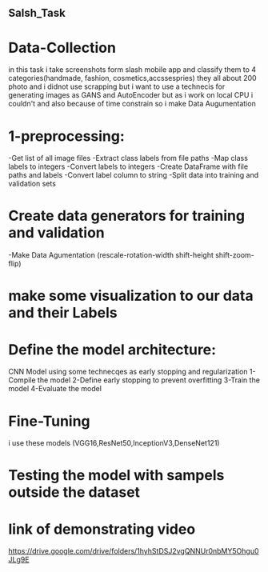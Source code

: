 ## Salsh_Task
# Data-Collection 
in this task i take screenshots form slash mobile app and classify them to 4 categories(handmade, fashion, cosmetics,accssespries)
they all about 200 photo and i didnot use scrapping but i want to use a technecis for generating images as GANS and AutoEncoder but as i work on local CPU i couldn't and also because of time constrain so i make Data Augumentation 
# 1-preprocessing:
-Get list of all image files
-Extract class labels from file paths
-Map class labels to integers
-Convert labels to integers
-Create DataFrame with file paths and labels
-Convert label column to string
-Split data into training and validation sets
# Create data generators for training and validation
-Make Data Agumentation (rescale-rotation-width shift-height shift-zoom-flip)
# make some visualization to our data and their Labels
# Define the model architecture:
CNN Model using some technecqes as early stopping and regularization 
1-Compile the model
2-Define early stopping to prevent overfitting
3-Train the model
4-Evaluate the model
# Fine-Tuning
i use these models (VGG16,ResNet50,InceptionV3,DenseNet121)
# Testing the model with sampels outside the dataset
# link of demonstrating video
https://drive.google.com/drive/folders/1hyhStDSJ2vgQNNUr0nbMY5Ohgu0JLg9E
